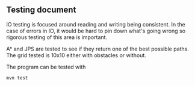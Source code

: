 ## Testing document
IO testing is focused around reading and writing being consistent. In the case of errors in IO, it would be hard to pin down what's going wrong so rigorous testing of this area is important. 

A\* and JPS are tested to see if they return one of the best possible paths. The grid tested is 10x10 either with obstacles or without.

The program can be tested with
```
mvn test
```